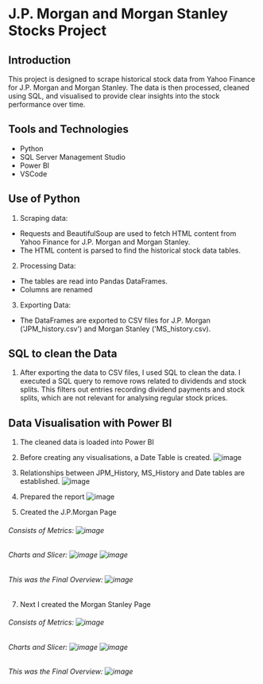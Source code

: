 
# J.P. Morgan and Morgan Stanley Stocks Project 

## Introduction
This project is designed to scrape historical stock data from Yahoo Finance for J.P. Morgan and Morgan Stanley. The data is then processed, cleaned using SQL, and visualised to provide clear insights into the stock performance over time.

## Tools and Technologies 
- Python
- SQL Server Management Studio
- Power BI
- VSCode

## Use of Python
1. Scraping data:
- Requests and BeautifulSoup are used to fetch HTML content from Yahoo Finance for J.P. Morgan and Morgan Stanley.
- The HTML content is parsed to find the historical stock data tables.

2. Processing Data:
- The tables are read into Pandas DataFrames.
- Columns are renamed

3. Exporting Data:
- The DataFrames are exported to CSV files for J.P. Morgan ('JPM_history.csv') and Morgan Stanley ('MS_history.csv).

## SQL to clean the Data
1. After exporting the data to CSV files, I used SQL to clean the data. I executed a SQL query to remove rows related to dividends and stock splits. This filters out entries recording dividend payments and stock splits, which are not relevant for analysing regular stock prices.

## Data Visualisation with Power BI
1. The cleaned data is loaded into Power BI 

2. Before creating any visualisations, a Date Table is created.
![image](https://github.com/Afranm/jpm_ms_Power_bi_project/assets/171168413/dbdeb48a-8453-4d9a-8d53-917cd26e7624)

3. Relationships between JPM_History, MS_History and Date tables are established. ![image](https://github.com/Afranm/jpm_ms_Power_bi_project/assets/171168413/f7b195c5-d8c6-481e-98c4-99091305881c)

4. Prepared the report 
![image](https://github.com/Afranm/jpm_ms_Power_bi_project/assets/171168413/b2801d6d-72cc-4782-a06e-3900f0aa1711)

5. Created the J.P.Morgan Page

###### Consists of Metrics: ![image](https://github.com/Afranm/jpm_ms_Power_bi_project/assets/171168413/03f4829c-1b84-410c-a604-c47b063ee64e)

###### Charts and Slicer: ![image](https://github.com/Afranm/jpm_ms_Power_bi_project/assets/171168413/556c4747-ecd5-4672-a0c5-2e9cc0e2677a) ![image](https://github.com/Afranm/jpm_ms_Power_bi_project/assets/171168413/ae3314e8-f81d-47fa-9e57-544fbd9986dc)

###### This was the Final Overview: ![image](https://github.com/Afranm/jpm_ms_Power_bi_project/assets/171168413/3671ba03-3232-4c75-b4c3-7f16a5da6f68)

7. Next I created the Morgan Stanley Page

###### Consists of Metrics: ![image](https://github.com/Afranm/jpm_ms_Power_bi_project/assets/171168413/5b3faf1b-278e-4ff7-a0e2-6078edfa59ae)

###### Charts and Slicer: ![image](https://github.com/Afranm/jpm_ms_Power_bi_project/assets/171168413/f64e4571-bfb4-4d69-a540-832670108c61) ![image](https://github.com/Afranm/jpm_ms_Power_bi_project/assets/171168413/ccce21b5-be2b-4ef7-86aa-9457ae4c65d7)

###### This was the Final Overview: ![image](https://github.com/Afranm/jpm_ms_Power_bi_project/assets/171168413/a90dc27b-a733-44bf-8be2-5e1d2f208dab)
